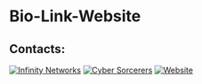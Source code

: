 # Bio-Link-Website





## Contacts:
[![Infinity Networks](https://img.shields.io/badge/-Telegram-blue)](https://t.me/Infinity_Networkss)
[![Cyber Sorcerers](https://img.shields.io/badge/-Telegram-blue)](https://t.me/cybersorcerers)
[![Website](https://img.shields.io/website)](https://drsinaway.com)
